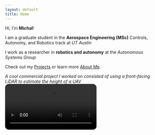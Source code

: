```yaml
---
layout: default
title: Home
---
```


Hi, I’m **Michal**!

I am a graduate student in the **Aerospace Engineering (MSc)** Controls, Autonomy, and Robotics track at *UT Austin* 

I work as a researcher in **robotics and autonomy** at the *Autonomous Systems Group*

Check out my [Projects](/projects/) or learn more [About Me](/about/).

*A cool commercial project I worked on consisted of using a front-facing LiDAR to estimate the height of a UAV*
<video controls playsinline preload="metadata" style="max-width:100%; border-radius:12px;">
  <source src="{{ '/assets/video/pointcloud_demo.mp4' | relative_url }}" type="video/mp4">
  Your browser does not support the video tag. 
</video>

